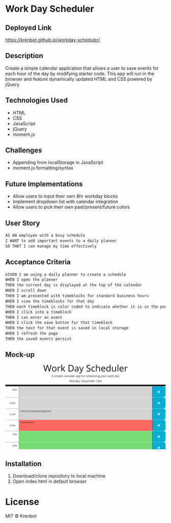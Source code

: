# Work Day Scheduler

## Deployed Link

https://krenbot.github.io/workday-scheduler/

## Description
Create a simple calendar application that allows a user to save events for each hour of the day by modifying starter code. This app will run in the browser and feature dynamically updated HTML and CSS powered by jQuery.

## Technologies Used
* HTML
* CSS
* JavaScript
* jQuery
* moment.js

## Challenges
* Appending from localStorage in JavaScript
* moment.js formatting/syntax

## Future Implementations
* Allow users to input their own 8hr workday blocks
* Implement dropdown list with calendar integration
* Allow users to pick their own past/present/future colors


## User Story

```md
AS AN employee with a busy schedule
I WANT to add important events to a daily planner
SO THAT I can manage my time effectively
```

## Acceptance Criteria

```md
GIVEN I am using a daily planner to create a schedule
WHEN I open the planner
THEN the current day is displayed at the top of the calendar
WHEN I scroll down
THEN I am presented with timeblocks for standard business hours
WHEN I view the timeblocks for that day
THEN each timeblock is color coded to indicate whether it is in the past, present, or future
WHEN I click into a timeblock
THEN I can enter an event
WHEN I click the save button for that timeblock
THEN the text for that event is saved in local storage
WHEN I refresh the page
THEN the saved events persist
```

## Mock-up

![A user clicks on slots on the color-coded calendar and edits the events.](./assets/05-third-party-apis-homework-demo.gif)

## Installation
1. Download/clone repository to local machine
2. Open index.html in default browser

# License
MIT © Krenbot


